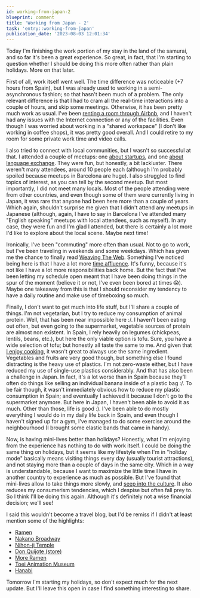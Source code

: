 ```yaml
---
id: working-from-japan-2
blueprint: comment
title: 'Working from Japan - 2'
task: 'entry::working-from-japan'
publication_date: '2023-08-03 12:01:34'
---
```


Today I'm finishing the work portion of my stay in the land of the samurai, and so far it's been a great experience. So great, in fact, that I'm starting to question whether I should be doing this more often rather than plain holidays. More on that later.

First of all, work itself went well. The time difference was noticeable (+7 hours from Spain), but I was already used to working in a semi-asynchronous fashion; so that hasn't been much of a problem. The only relevant difference is that I had to cram all the real-time interactions into a couple of hours, and skip some meetings. Otherwise, it has been pretty much work as usual. I've been [renting a room through Airbnb](https://www.airbnb.com/rooms/18245625), and I haven't had any issues with the Internet connection or any of the facilities. Even though I was worried about working in a "shared workspace" (I don't like working in coffee shops), it was pretty good overall. And I could retire to my room for some private work time and video calls.

I also tried to connect with local communities, but I wasn't so successful at that. I attended a couple of meetups: one [about startups](https://www.meetup.com/start-up-mentor/events/294236109/), and one [about language exchange](https://www.meetup.com/language-and-cultural-exchange/events/295042326/). They were fun, but honestly, a bit lackluster. There weren't many attendees, around 10 people each (although I'm probably spoiled because meetups in Barcelona are huge). I also struggled to find topics of interest, as you can tell by the second meetup. But most importantly, I did not meet many locals. Most of the people attending were from other countries, and even though some of them were currently living in Japan, it was rare that anyone had been here more than a couple of years. Which again, shouldn't surprise me given that I didn't attend any meetups in Japanese (although, again, I have to say in Barcelona I've attended many "English speaking" meetups with local attendees, such as myself). In any case, they were fun and I'm glad I attended, but there is certainly a lot more I'd like to explore about the local scene. Maybe next time!

Ironically, I've been "commuting" more often than usual. Not to go to work, but I've been traveling in weekends and some weekdays. Which has given me the chance to finally read [Weaving The Web](https://www.w3.org/People/Berners-Lee/Weaving/Overview.html). Something I've noticed being here is that I have a lot more [time affluence](https://www.youtube.com/watch?v=nd8NLGBYp3U). It's funny, because it's not like I have a lot more responsibilities back home. But the fact that I've been letting my schedule open meant that I have been doing things in the spur of the moment (believe it or not, I've even been bored at times 😱️). Maybe one takeaway from this is that I should reconsider my tendency to have a daily routine and make use of timeboxing so much.

Finally, I don't want to get much into life stuff, but I'll share a couple of things. I'm not vegetarian, but I try to reduce my consumption of animal protein. Well, that has been near impossible here :/. I haven't been eating out often, but even going to the supermarket, vegetable sources of protein are almost non existent. In Spain, I rely heavily on legumes (chickpeas, lentils, beans, etc.), but here the only viable option is tofu. Sure, you have a wide selection of tofu; but honestly all taste the same to me. And given that [I enjoy cooking](https://umai.noeldemartin.com/viewer?url=https%3A%2F%2Fnoeldemartin.solidcommunity.net%2Fcookbook%2Fpublic), it wasn't great to always use the same ingredient. Vegetables and fruits are very good though, but something else I found distracting is the heavy use of plastics. I'm not zero-waste either, but I have reduced my use of single-use plastics considerably. And that has also been a challenge in Japan. In fact, it's a lot worse than in Spain because they'll often do things like selling an individual banana inside of a plastic bag :/. To be fair though, it wasn't immediately obvious how to reduce my plastic consumption in Spain; and eventually I achieved it because I don't go to the supermarket anymore. But here in Japan, I haven't been able to avoid it as much. Other than those, life is good :). I've been able to do mostly everything I would do in my daily life back in Spain, and even though I haven't signed up for a gym, I've managed to do some exercise around the neighbourhood (I brought some elastic bands that came in handy).

Now, is having mini-lives better than holidays? Honestly, what I'm enjoying from the experience has nothing to do with work itself. I could be doing the same thing on holidays, but it seems like my lifestyle when I'm in "holiday mode" basically means visiting things every day (usually tourist attractions), and not staying more than a couple of days in the same city. Which in a way is understandable, because I want to maximize the little time I have in another country to experience as much as possible. But I've found that mini-lives allow to take things more slowly, and [seep into the culture](https://www.youtube.com/watch?v=yDn_zwQjhfQ). It also reduces my consumerism tendencies, which I despise but often fall prey to. So I think I'll be doing this again. Although it's definitely not a wise financial decision; we'll see!

I said this wouldn't become a travel blog, but I'd be remiss if I didn't at least mention some of the highlights:

- [Ramen](https://www.youtube.com/watch?v=gmIwxqdwgrI)
- [Nakano Broadway](https://en.wikipedia.org/wiki/Nakano_Broadway)
- [Nihon-ji Temple](https://en.wikipedia.org/wiki/Nihon-ji)
- [Don Quijote (store)](<https://en.wikipedia.org/wiki/Don_Quijote_(store)>)
- [More Ramen](https://www.raumen.co.jp/english/)
- [Toei Animation Museum](https://museum.toei-anim.co.jp/)
- [Hanabi](https://en.wikipedia.org/wiki/Sumidagawa_Fireworks_Festival)

Tomorrow I'm starting my holidays, so don't expect much for the next update. But I'll leave this open in case I find something interesting to share.
